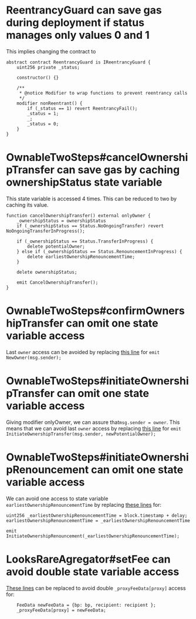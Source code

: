 # ReentrancyGuard can save gas during deployment if status manages only values 0 and 1
This implies changing the contract to

```
abstract contract ReentrancyGuard is IReentrancyGuard {
    uint256 private _status;

    constructor() {}

    /**
     * @notice Modifier to wrap functions to prevent reentrancy calls
     */
    modifier nonReentrant() {
        if (_status == 1) revert ReentrancyFail();
        _status = 1;
        _;
        _status = 0;
    }
}
```

# OwnableTwoSteps#cancelOwnershipTransfer can save gas by caching ownershipStatus state variable
This state variable is accessed 4 times. This can be reduced to two by caching its value.
```
function cancelOwnershipTransfer() external onlyOwner {
    _ownershipStatus = ownershipStatus
    if (_ownershipStatus == Status.NoOngoingTransfer) revert NoOngoingTransferInProgress();

    if (_ownershipStatus == Status.TransferInProgress) {
        delete potentialOwner;
    } else if (_ownershipStatus == Status.RenouncementInProgress) {
        delete earliestOwnershipRenouncementTime;
    }

    delete ownershipStatus;

    emit CancelOwnershipTransfer();
}
```

# OwnableTwoSteps#confirmOwnershipTransfer can omit one state variable access
Last ```owner``` access can be avoided by replacing [this line](https://github.com/code-423n4/2022-11-looksrare/blob/e3b2c053f722b0ca2dce3a3eb06f64859b8b7a6f/contracts/OwnableTwoSteps.sol#L91) for ```emit NewOwner(msg.sender);```

# OwnableTwoSteps#initiateOwnershipTransfer can omit one state variable access
Giving modifier onlyOwner, we can assure that```msg.sender = owner```. This means that we can avoid last ```owner``` access by replacing [this line](https://github.com/code-423n4/2022-11-looksrare/blob/e3b2c053f722b0ca2dce3a3eb06f64859b8b7a6f/contracts/OwnableTwoSteps.sol#L104) for ```emit InitiateOwnershipTransfer(msg.sender, newPotentialOwner);```


# OwnableTwoSteps#initiateOwnershipRenouncement can omit one state variable access
We can avoid one access to state variable ```earliestOwnershipRenouncementTime``` by replacing [these lines](https://github.com/code-423n4/2022-11-looksrare/blob/e3b2c053f722b0ca2dce3a3eb06f64859b8b7a6f/contracts/OwnableTwoSteps.sol#L114-L116) for:

```solidity
uint256 _earliestOwnershipRenouncementTime = block.timestamp + delay;
earliestOwnershipRenouncementTime = _earliestOwnershipRenouncementTime

emit InitiateOwnershipRenouncement(_earliestOwnershipRenouncementTime);
```

# LooksRareAgregator#setFee can avoid double state variable access
[These lines](https://github.com/code-423n4/2022-11-looksrare/blob/e3b2c053f722b0ca2dce3a3eb06f64859b8b7a6f/contracts/LooksRareAggregator.sol#L159-L160) can be replaced to avoid double ```_proxyFeeData[proxy]``` access for:
```solidity
    FeeData newFeeData = {bp: bp, recipient: recipient };
    _proxyFeeData[proxy] = newFeeData;
```